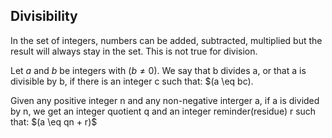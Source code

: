 ## Divisibility

In the set of integers, numbers can be added, subtracted, multiplied but the result will always stay in the set. This is not true for division.

Let $a$ and $b$ be integers with $(b \ne 0)$. We say that b divides a, or that a is divisible by b, if there is an integer c such that:
$(a \eq bc).

Given any positive integer n and any non-negative interger a, if a is divided by n, we get an integer quotient q and an integer reminder(residue) r such that:
$(a \eq qn + r)$
